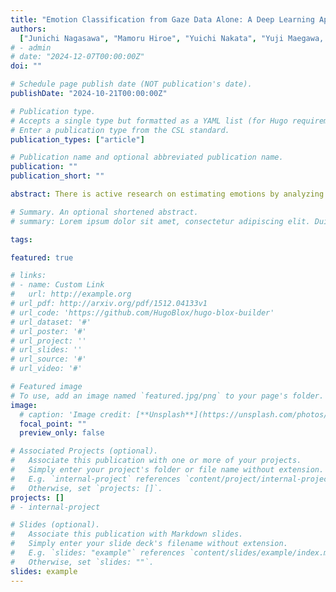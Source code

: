 ```yaml
---
title: "Emotion Classification from Gaze Data Alone: A Deep Learning Approach without Pupil Diameter"
authors:
  ["Junichi Nagasawa", "Mamoru Hiroe", "Yuichi Nakata", "Yuji Maegawa, Junzo Kamahara, Naoki Hojo, Tetsuya Takiguchi, Saizo Aoyagi, Michiya Yamamoto, Takashi Nagamatsu"]
# - admin
# date: "2024-12-07T00:00:00Z"
doi: ""

# Schedule page publish date (NOT publication's date).
publishDate: "2024-10-21T00:00:00Z"

# Publication type.
# Accepts a single type but formatted as a YAML list (for Hugo requirements).
# Enter a publication type from the CSL standard.
publication_types: ["article"]

# Publication name and optional abbreviated publication name.
publication: ""
publication_short: ""

abstract: There is active research on estimating emotions by analyzing facial expressions and pupil responses using facial images. Due to fake facial expressions or changes in environmental brightness, it may not be possible to estimate emotions from facial expressions or pupil diameter. Therefore, we propose a method to estimate emotions from gaze alone. This study proposes a method to classify emotions by fine-tuning gazeNet, a gaze classification model into fixation, saccade, etc. to compensate for the lack of data for deep learning. We evaluated the proposed methods in three ways, classifying emotions into four categories (delighted, relaxed, bored, and afraid), two categories (negative and positive valence), and two categories (low and high arousal), which are based on Russell’s circumplex model. The result of the four-category classification shows that emotions associated with higher arousal, i.e., delighted and afraid, exhibited higher accuracy. Classification along the valence axis suggests that valence classification using gaze data alone is difficult. Classification along the arousal axis suggests that high-arousal states achieve higher recall, precision, and F-measure compared to low-arousal states. In this study, we showed that emotion classification from gaze alone using transfer learning with a pre-trained model that classifies gaze was effective on the arousal axis.

# Summary. An optional shortened abstract.
# summary: Lorem ipsum dolor sit amet, consectetur adipiscing elit. Duis posuere tellus ac convallis placerat. Proin tincidunt magna sed ex sollicitudin condimentum.

tags:

featured: true

# links:
# - name: Custom Link
#   url: http://example.org
# url_pdf: http://arxiv.org/pdf/1512.04133v1
# url_code: 'https://github.com/HugoBlox/hugo-blox-builder'
# url_dataset: '#'
# url_poster: '#'
# url_project: ''
# url_slides: ''
# url_source: '#'
# url_video: '#'

# Featured image
# To use, add an image named `featured.jpg/png` to your page's folder. 
image:
  # caption: 'Image credit: [**Unsplash**](https://unsplash.com/photos/s9CC2SKySJM)'
  focal_point: ""
  preview_only: false

# Associated Projects (optional).
#   Associate this publication with one or more of your projects.
#   Simply enter your project's folder or file name without extension.
#   E.g. `internal-project` references `content/project/internal-project/index.md`.
#   Otherwise, set `projects: []`.
projects: []
# - internal-project

# Slides (optional).
#   Associate this publication with Markdown slides.
#   Simply enter your slide deck's filename without extension.
#   E.g. `slides: "example"` references `content/slides/example/index.md`.
#   Otherwise, set `slides: ""`.
slides: example
---
```

<!-- 
{{% callout note %}}
Create your slides in Markdown - click the *Slides* button to check out the example.
{{% /callout %}}

Add the publication's **full text** or **supplementary notes** here. You can use rich formatting such as including [code, math, and images](https://docs.hugoblox.com/content/writing-markdown-latex/). -->
